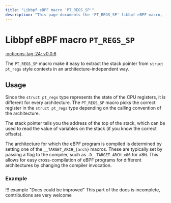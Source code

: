 ```yaml
---
title: "Libbpf eBPF macro 'PT_REGS_SP'"
description: "This page documents the 'PT_REGS_SP' libbpf eBPF macro, including its definition, usage, and examples."
---
```

# Libbpf eBPF macro `PT_REGS_SP`

[:octicons-tag-24: v0.0.6](https://github.com/libbpf/libbpf/releases/tag/v0.0.6)

The `PT_REGS_SP` macro make it easy to extract the stack pointer from `struct pt_regs` style contexts in an architecture-independent way.

## Usage

Since the `struct pt_regs` type represents the state of the CPU registers, it is different for every architecture. The `PT_REGS_SP` macro picks the correct register in the `struct pt_regs` type depending on the calling convention of the architecture.

The stack pointer tells you the address of the top of the stack, which can be used to read the value of variables on the stack (if you know the correct offsets).

The architecture for which the eBPF program is compiled is determined by setting one of the `__TARGET_ARCH_{arch}` macros. These are typically set by passing a flag to the compiler, such as `-D__TARGET_ARCH_x86` for x86. This allows for easy cross-compilation of eBPF programs for different architectures by changing the compiler invocation.

### Example

!!! example "Docs could be improved"
    This part of the docs is incomplete, contributions are very welcome
